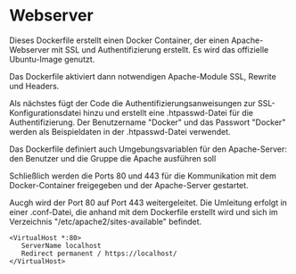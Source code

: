 # Webserver

Dieses Dockerfile erstellt einen Docker Container, der einen Apache-Webserver mit SSL und Authentifizierung erstellt. Es wird das offizielle Ubuntu-Image genutzt.

Das Dockerfile aktiviert dann notwendigen Apache-Module SSL, Rewrite und Headers.

Als nächstes fügt der Code die Authentifizierungsanweisungen zur SSL-Konfigurationsdatei hinzu und erstellt eine .htpasswd-Datei für die Authentifizierung. Der Benutzername "Docker" und das Passwort "Docker" werden als Beispieldaten in der .htpasswd-Datei verwendet.

Das Dockerfile definiert auch Umgebungsvariablen für den Apache-Server: den Benutzer und die Gruppe die Apache ausführen soll

Schließlich werden die Ports 80 und 443 für die Kommunikation mit dem Docker-Container freigegeben und der Apache-Server gestartet.

Aucgh wird der Port 80 auf Port 443 weitergeleitet. Die Umleitung erfolgt in einer .conf-Datei, die anhand mit dem Dockerfile erstellt wird und sich im Verzeichnis "/etc/apache2/sites-available" befindet.
```
<VirtualHost *:80>
   ServerName localhost
   Redirect permanent / https://localhost/
</VirtualHost>
```